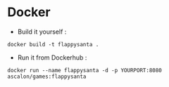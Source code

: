 # Docker
- Build it yourself : 
```
docker build -t flappysanta .
```

- Run it from Dockerhub : 
```
docker run --name flappysanta -d -p YOURPORT:8080 ascalon/games:flappysanta
```